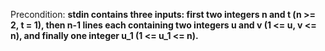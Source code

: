 Precondition: **stdin contains three inputs: first two integers n and t (n >= 2, t = 1), then n-1 lines each containing two integers u and v (1 <= u, v <= n), and finally one integer u_1 (1 <= u_1 <= n).**